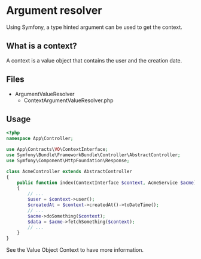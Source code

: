 # Argument resolver

Using Symfony, a type hinted argument can be used to get the context.

## What is a context?

A context is a value object that contains the user and the creation date.

## Files
- ArgumentValueResolver
  - ContextArgumentValueResolver.php

## Usage
```php
<?php
namespace App\Controller;

use App\Contracts\VO\ContextInterface;
use Symfony\Bundle\FrameworkBundle\Controller\AbstractController;
use Symfony\Component\HttpFoundation\Response;

class AcmeController extends AbstractController
{
    public function index(ContextInterface $context, AcmeService $acme): Response
    {
        // ...
        $user = $context->user();
        $createdAt = $context->createdAt()->toDateTime();
        // ...
        $acme->doSomething($context);
        $data = $acme->fetchSomething($context);
        // ...
    }
}
```

See the Value Object Context to have more information.
